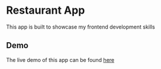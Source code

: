 # Restaurant App
This app is built to showcase my frontend development skills

## Demo
The live demo of this app can be found [here](restaurant-app-6oqs.vercel.app)
